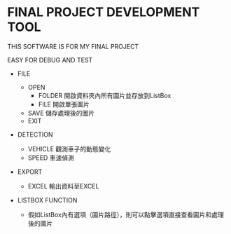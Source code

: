 FINAL PROJECT DEVELOPMENT TOOL
===
THIS SOFTWARE IS FOR MY FINAL PROJECT

EASY FOR DEBUG AND TEST

- FILE
    - OPEN
        - FOLDER
        開啟資料夾內所有圖片並存放到ListBox
        - FILE
        開啟單張圖片
    - SAVE
    儲存處理後的圖片
    - EXIT
    
- DETECTION
    - VEHICLE
    觀測車子的動態變化
    - SPEED
    車速偵測

- EXPORT
    - EXCEL
    輸出資料至EXCEL

- LISTBOX FUNCTION
    - 假如ListBox內有選項（圖片路徑），則可以點擊選項直接查看圖片和處理後的圖片
